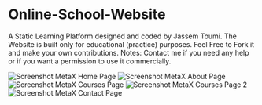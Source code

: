 # Online-School-Website
A Static Learning Platform designed and coded by Jassem Toumi. The Website is built only for educational (practice) purposes. Feel Free to Fork it and make your own contributions.
Notes: Contact me if you need any help or if you want a permission to use it commercially.   

![Screenshot MetaX Home Page](https://user-images.githubusercontent.com/103656552/174478161-1a275088-4a9b-4289-a947-86ece99ae95d.png)
![Screenshot MetaX About Page](https://user-images.githubusercontent.com/103656552/174478168-053ed0b1-e310-49c3-afb1-63239e471b4e.png)
![Screenshot MetaX Courses Page](https://user-images.githubusercontent.com/103656552/174478176-68e8f777-987d-483a-8e96-bec17f4dc107.png)
![Screenshot MetaX Courses Page 2](https://user-images.githubusercontent.com/103656552/174478178-de6551c4-2857-4d0e-b00e-9c4b0ff0d113.png)
![Screenshot MetaX Contact Page ](https://user-images.githubusercontent.com/103656552/174478183-875caed3-c1c5-43b9-9874-91ed036a279c.png)
